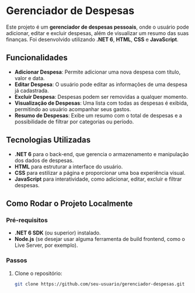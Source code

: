 # Gerenciador de Despesas

Este projeto é um **gerenciador de despesas pessoais**, onde o usuário pode adicionar, editar e excluir despesas, além de visualizar um resumo das suas finanças. Foi desenvolvido utilizando **.NET 6**, **HTML**, **CSS** e **JavaScript**.

## Funcionalidades

- **Adicionar Despesa**: Permite adicionar uma nova despesa com título, valor e data.
- **Editar Despesa**: O usuário pode editar as informações de uma despesa já cadastrada.
- **Excluir Despesa**: Despesas podem ser removidas a qualquer momento.
- **Visualização de Despesas**: Uma lista com todas as despesas é exibida, permitindo ao usuário acompanhar seus gastos.
- **Resumo de Despesas**: Exibe um resumo com o total de despesas e a possibilidade de filtrar por categorias ou período.

## Tecnologias Utilizadas

- **.NET 6** para o back-end, que gerencia o armazenamento e manipulação dos dados de despesas.
- **HTML** para estruturar a interface do usuário.
- **CSS** para estilizar a página e proporcionar uma boa experiência visual.
- **JavaScript** para interatividade, como adicionar, editar, excluir e filtrar despesas.

## Como Rodar o Projeto Localmente

### Pré-requisitos

- **.NET 6 SDK** (ou superior) instalado.
- **Node.js** (se desejar usar alguma ferramenta de build frontend, como o Live Server, por exemplo).

### Passos

1. Clone o repositório:
   ```bash
   git clone https://github.com/seu-usuario/gerenciador-despesas.git
